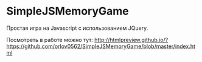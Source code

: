 SimpleJSMemoryGame
==================

Простая игра на Javascript с использованием JQuery.

Посмотреть в работе можно тут: http://htmlpreview.github.io/?https://github.com/orlov0562/SimpleJSMemoryGame/blob/master/index.html

